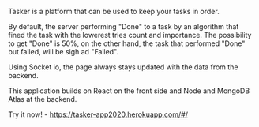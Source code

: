 Tasker is a platform that can be used to keep your tasks in order.

By default, the server performing "Done" to a task by an algorithm that fined the task with the lowerest tries count and importance. The possibility to get "Done" is 50%, on the other hand, the task that performed "Done" but failed, will be sigh ad "Failed".

Using Socket io, the page always stays updated with the data from the backend.

This application builds on React on the front side and Node and MongoDB Atlas at the backend.

Try it now! - https://tasker-app2020.herokuapp.com/#/
